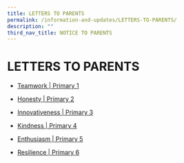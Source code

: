 ```yaml
---
title: LETTERS TO PARENTS
permalink: /information-and-updates/LETTERS-TO-PARENTS/
description: ""
third_nav_title: NOTICE TO PARENTS
---
```



# LETTERS TO PARENTS

* <a href="/information-and-updates/LETTERS-TO-PARENTS/teamwork-p1">Teamwork | Primary 1</a>

* <a href="/information-and-updates/LETTERS-TO-PARENTS/honesty-p2">Honesty | Primary 2</a>

* <a href="/information-and-updates/LETTERS-TO-PARENTS/innovativeness-p3">Innovativeness | Primary 3</a>

* <a href="/information-and-updates/LETTERS-TO-PARENTS/kindness-p4">Kindness | Primary 4</a>

* <a href="/information-and-updates/LETTERS-TO-PARENTS/enthusiasm-p5">Enthusiasm | Primary 5</a> 

* <a href="/information-and-updates/LETTERS-TO-PARENTS/resilience-p6">Resilience | Primary 6</a>
